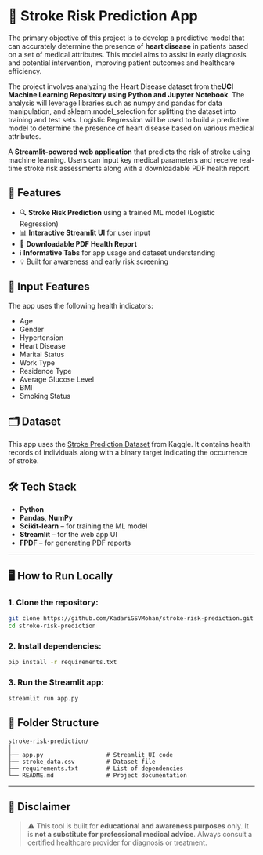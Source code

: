 
# 🧠 Stroke Risk Prediction App

   The primary objective of this project is to develop a predictive model that can accurately determine the presence of **heart disease** in patients based on a set of medical attributes. This model aims to assist in early diagnosis and potential intervention, improving patient outcomes and healthcare efficiency.

   The project involves analyzing the Heart Disease dataset from the**UCI Machine Learning Repository using Python and Jupyter Notebook**. The analysis will leverage libraries such as numpy and pandas for data manipulation, and sklearn.model_selection for splitting the dataset into training and test sets. Logistic Regression will be used to build a predictive model to determine the presence of heart disease based on various medical attributes.

   A **Streamlit-powered web application** that predicts the risk of stroke using machine learning. Users can input key medical parameters and receive real-time stroke risk assessments along with a downloadable PDF health report.

## 🚀 Features

- 🔍 **Stroke Risk Prediction** using a trained ML model (Logistic Regression)
- 📊 **Interactive Streamlit UI** for user input
- 📄 **Downloadable PDF Health Report**
- ℹ️ **Informative Tabs** for app usage and dataset understanding
- 💡 Built for awareness and early risk screening

## 🧬 Input Features

The app uses the following health indicators:
- Age
- Gender
- Hypertension
- Heart Disease
- Marital Status
- Work Type
- Residence Type
- Average Glucose Level
- BMI
- Smoking Status

## 🗂 Dataset

This app uses the [Stroke Prediction Dataset](https://www.kaggle.com/datasets/fedesoriano/stroke-prediction-dataset) from Kaggle. It contains health records of individuals along with a binary target indicating the occurrence of stroke.

## 🛠 Tech Stack

- **Python**
- **Pandas**, **NumPy**
- **Scikit-learn** – for training the ML model
- **Streamlit** – for the web app UI
- **FPDF** – for generating PDF reports

---

## 🖥 How to Run Locally

### 1. Clone the repository:
   ```bash
   git clone https://github.com/KadariGSVMohan/stroke-risk-prediction.git
   cd stroke-risk-prediction
````
### 2. Install dependencies:
   ```bash
   pip install -r requirements.txt
````
### 3. Run the Streamlit app:
   ```bash
   streamlit run app.py
````

## 📄 Folder Structure

```
stroke-risk-prediction/
│
├── app.py                  # Streamlit UI code
├── stroke_data.csv         # Dataset file
├── requirements.txt        # List of dependencies
└── README.md               # Project documentation
```

---

## 🛑 Disclaimer

> ⚠️ This tool is built for **educational and awareness purposes** only. It is **not a substitute for professional medical advice**. Always consult a certified healthcare provider for diagnosis or treatment.


